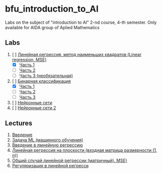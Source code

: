 # bfu_introduction_to_AI
Labs on the subject of "introduction to AI" 2-nd course, 4-th semester.  Only available for AIDA group of Aplied Mathematics



## Labs

1. [ ] [Линейная регрессия, метод наименьших квадратов (Linear regression, MSE)](Lab1/)
    - [x] [Часть 1](/Lab1/1/lab_1_text.md)
    - [ ] [Часть 2](/Lab1/2/)
    - [ ] [Часть 3 (необязательная)](/Lab1/3/)
2. [ ] [Бинарная классификация](/Lab2/)
    - [x] [Часть 1](/Lab2/1/lab_2_1.py)
    - [ ] [Часть 2](/Lab2/2/)
    - [ ] [Часть 3](/Lab2/3/)
3. [ ] [Нейронные сети](/Lab3/)
4. [ ] [Нейронные сети 2](/Lab4/)



## Lectures

1. [Введение](docs/ИИ_1.pdf)
1. [Задача ML (машинного обучения)](docs/Задача_машинного_обучения..pdf)
2. [Введение в лмнейную регрессию](docs/Линейная_регрессия_Введение.pdf)
2. [Линейная регрессия на плоскости (входная матрица размерности (1, n))](docs/Линейная_регрессия_на_плоскости..pdf)
3. [Общий случай линейной регрессии (матричный). MSE)](docs/Многомерная_матричная_формулировка_Метод_наименьших_квадратов_.pdf)
3. [Регуляризация в линейной регресси](docs/Регуляризация_в_модели_линейной_регрессии.pdf)
<!--4. [Полиномиальная регрессия](docs/)
4. [](docs/)
4. [Метрики задачи регрессии](docs/)-->